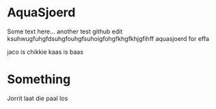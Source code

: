 # AquaSjoerd
Some text here...
another test 
github edit
ksuhwugfuhgfdsuhgfouhgfsuhoigfohgfkhgfkhjgfihff aquasjoerd for effa

jaco is chikkie
kaas is baas
# Something
 Jorrit laat die paal los